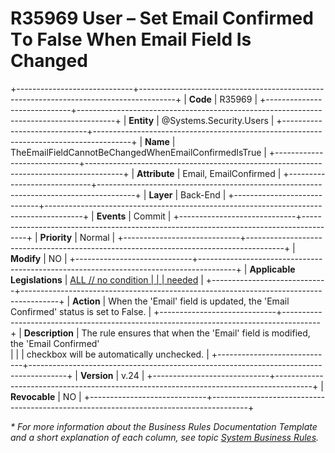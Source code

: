 ﻿---
erp.type: business-rule
erp.entity: Systems.Security.Users
---

# R35969 User – Set Email Confirmed Тo False When Email Field Is Changed
+-----------------------------+---------------------------------------------------------------------------------------+
| **Code**                    | R35969                                                                                |
+-----------------------------+---------------------------------------------------------------------------------------+
| **Entity**                  | @Systems.Security.Users                                                               |
+-----------------------------+---------------------------------------------------------------------------------------+
| **Name**                    | TheEmailFieldCannotBeChangedWhenEmailConfirmedIsTrue                                  |
+-----------------------------+---------------------------------------------------------------------------------------+
| **Attribute**               | Email, EmailConfirmed                                                                 |
+-----------------------------+---------------------------------------------------------------------------------------+
| **Layer**                   | Back-End                                                                              |
+-----------------------------+---------------------------------------------------------------------------------------+
| **Events**                  | Commit                                                                                |
+-----------------------------+---------------------------------------------------------------------------------------+
| **Priority**                | Normal                                                                                |
+-----------------------------+---------------------------------------------------------------------------------------+
| **Modify**                  | NO                                                                                    |
+-----------------------------+---------------------------------------------------------------------------------------+
| **Applicable Legislations** | [ALL // no condition                                                                  |
|                             | needed](xref:applicable-legislations)                                                 |
+-----------------------------+---------------------------------------------------------------------------------------+
| **Action**                  | When the 'Email' field is updated, the 'Email Confirmed' status is set to False.      |
+-----------------------------+---------------------------------------------------------------------------------------+
| **Description**             | The rule ensures that when the 'Email' field is modified, the 'Email Confirmed'<br>   |
|                             | checkbox will be automatically unchecked.                                             |
+-----------------------------+---------------------------------------------------------------------------------------+
| **Version**                 | v.24                                                                                  |
+-----------------------------+---------------------------------------------------------------------------------------+
| **Revocable**               | NO                                                                                    |
+-----------------------------+---------------------------------------------------------------------------------------+

*\* For more information about the Business Rules Documentation Template and a short explanation of each column, see
topic [System Business Rules](../templates/template-description-system-business-rules.md).*
